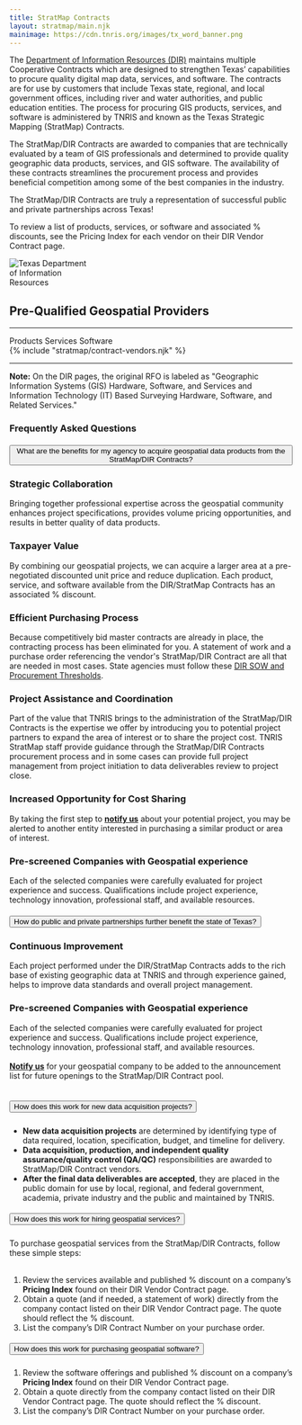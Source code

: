 ```yaml
---
title: StratMap Contracts
layout: stratmap/main.njk
mainimage: https://cdn.tnris.org/images/tx_word_banner.png
---
```


<section class="container-md">
<div class="row">

<div class="col-lg-10 mx-auto d-block">
<p>The <a href="https://dir.texas.gov/">Department of Information Resources (DIR)</a> maintains multiple Cooperative Contracts which are designed to strengthen Texas’ capabilities to procure quality digital map data, services, and software. The contracts are for use by customers that include Texas state, regional, and local government offices, including river and water authorities, and public education entities. The process for procuring GIS products, services, and software is administered by TNRIS and known as the Texas Strategic Mapping (StratMap) Contracts.</p>

<p>The StratMap/DIR Contracts are awarded to companies that are technically evaluated by a team of GIS professionals and determined to provide quality geographic data products, services, and GIS software. The availability of these contracts streamlines the procurement process and provides beneficial competition among some of the best companies in the industry.
</p>

<p>The StratMap/DIR Contracts are truly a representation of successful public and private partnerships across Texas!
</p>

<p>To review a list of products, services, or software and associated % discounts, see the Pricing Index for each vendor on their DIR Vendor Contract page.</p>
</div>

<div class="col-md-2">
  <div class="row">
    <div class="col-lg-12">
      <img style="max-width: 150px;" src="https://cdn.tnris.org/images/dir_logo_md.png" alt="Texas Department of Information Resources">
    </div>
  </div>
</div>

<div class="col-lg-12">
<h2 class="text-center">Pre-Qualified Geospatial Providers</h2>
<hr class="clearfix">

<div class="legend">
   <span class="icon">
<i class="fa fa-box-open"></i>
  </span>
<span class="role">Products</span>
  <span class="icon">
<i class="fa fa-wrench"></i>
  </span>
<span class="role"> Services
    <span class="icon">
  <i class="fa fa-laptop"></i>
        </span>
  <span class="role">Software</span>
  </div>
<div class="row">
    {% include "stratmap/contract-vendors.njk" %}
</div>

<hr class="clearfix">
<p>
<b>Note:</b> On the DIR pages, the original RFO is labeled as "Geographic Information Systems (GIS) Hardware, Software, and Services and Information Technology (IT) Based Surveying Hardware, Software, and Related Services."</p>

<div class="container-fluid bg-gray" id="accordion-style-1">
    <div class="container">
        <section>
            <div class="row">
                <div class="col-12">
                    <h1 class="text-green mb-4 text-center">Frequently Asked Questions</h1>
                </div>
                <div class="col-12 mx-auto">
                    <div class="accordion" id="accordionExample1">
                        <div class="card">
                            <div class="card-header" id="headingB">
                                <h5 class="mb-0">
                            <button class="btn btn-link collapsed btn-block text-left" type="button" data-toggle="collapse" data-target="#collapseB" aria-expanded="false" aria-controls="collapseB">
                             <i class="main"></i><i class="fa fa-angle-double-right mr-3"></i>What are the benefits for my agency to acquire geospatial data products from the StratMap/DIR Contracts?
                            </button>
                          </h5>
                            </div>
                            <div id="collapseB" class="collapse fade" aria-labelledby="headingB" data-parent="#accordionExample1">
                                <div class="card-body">
                                    <h3>Strategic Collaboration</h3>
                  Bringing together professional expertise across the geospatial community enhances project specifications, provides volume pricing opportunities, and results in better quality of data products.
                  <h3>Taxpayer Value</h3>
                  By combining our geospatial projects, we can acquire a larger area at a pre-negotiated discounted unit price and reduce duplication. Each product, service, and software available from the DIR/StratMap Contracts has an associated % discount.
                  <h3>Efficient Purchasing Process</h3>
                  Because competitively bid master contracts are already in place, the contracting process has been eliminated for you. A statement of work and a purchase order referencing the vendor's StratMap/DIR Contract are all that are needed in most cases. State agencies must follow these <a href="https://pubext.dir.texas.gov/portal/internal/resources/DocumentLibrary/Threshold%20and%20SOW%20Quick%20Reference%20Guide.pdf">DIR SOW and Procurement Thresholds</a>.
                  <h3>Project Assistance and Coordination</h3>
                  Part of the value that TNRIS brings to the administration of the StratMap/DIR Contracts is the expertise we offer by introducing you to potential project partners to expand the area of interest or to share the project cost. TNRIS StratMap staff provide guidance through the StratMap/DIR Contracts procurement process and in some cases can provide full project management from project initiation to data deliverables review to project close.
                  <h3>Increased Opportunity for Cost Sharing</h3>
                  By taking the first step to <b><a href="mailto:StratMap@twdb.texas.gov">notify us</a></b> about your potential project, you may be alerted to another entity interested in purchasing a similar product or area of interest.
                  <h3>Pre-screened Companies with Geospatial experience</h3>
                  Each of the selected companies were carefully evaluated for project experience and success. Qualifications include project experience, technology innovation, professional staff, and available resources.
                                </div>
                            </div>
                        </div>
                        <div class="card">
                            <div class="card-header" id="headingC">
                                <h5 class="mb-0">
                            <button class="btn btn-link collapsed btn-block text-left" type="button" data-toggle="collapse" data-target="#collapseC" aria-expanded="false" aria-controls="collapseC">
                             <i class="main"></i><i class="fa fa-angle-double-right mr-3"></i>How do public and private partnerships further benefit the state of Texas?
                            </button>
                          </h5>
                            </div>
                            <div id="collapseC" class="collapse fade" aria-labelledby="headingC" data-parent="#accordionExample1">
                                <div class="card-body">
                                    <h3>Continuous Improvement</h3>
                  Each project performed under the DIR/StratMap Contracts adds to the rich base of existing geographic data at TNRIS and through experience gained, helps to improve data standards and overall project management.
                  <h3>Pre-screened Companies with Geospatial experience</h3>
                  Each of the selected companies were carefully evaluated for project experience and success. Qualifications include project experience, technology innovation, professional staff, and available resources.<br><br>
                  <b><a href="mailto:StratMap@twdb.texas.gov">Notify us</a></b> for your geospatial company to be added to the announcement list for future openings to the StratMap/DIR Contract pool.<br><br>
                                </div>
                            </div>
                        </div>
                        <div class="card">
                            <div class="card-header" id="headingA">
                                <h5 class="mb-0">
                            <button class="btn btn-link btn-block text-left" type="button" data-toggle="collapse" data-target="#collapseA" aria-expanded="false" aria-controls="collapseA">
                              <i class="main"></i><i class="fa fa-angle-double-right mr-3"></i>How does this work for new data acquisition projects?
                            </button>
                          </h5>
                            </div>
                <div id="collapseA" class="collapse fade" aria-labelledby="headingA" data-parent="#accordionExample1">
                                <div class="card-body">
                                    <ul><li><b>New data acquisition projects</b> are determined by identifying type of data required, location, specification, budget, and timeline for delivery.</li>
                  <li><b>Data acquisition, production, and independent quality assurance/quality control (QA/QC)</b> responsibilities are awarded to StratMap/DIR Contract vendors.</li>
                  <li><b>After the final data deliverables are accepted</b>, they are placed in the public domain for use by local, regional, and federal government, academia, private industry and the public and maintained by TNRIS.</li></ul>
                                </div>
                            </div>
                        </div>
             <div class="card">
                            <div class="card-header" id="headingD">
                                <h5 class="mb-0">
                            <button class="btn btn-link collapsed btn-block text-left" type="button" data-toggle="collapse" data-target="#collapseD" aria-expanded="false" aria-controls="collapseD">
                             <i class="main"></i><i class="fa fa-angle-double-right mr-3"></i>How does this work for hiring geospatial services?
                            </button>
                          </h5>
                            </div>
                            <div id="collapseD" class="collapse fade" aria-labelledby="headingD" data-parent="#accordionExample1">
                                <div class="card-body">
                  To purchase geospatial services from the StratMap/DIR Contracts, follow these simple steps:<br><br>
                  <ol><li>Review the services available and published % discount on a company’s <b>Pricing Index</b> found on their DIR Vendor Contract page.</li>
                  <li>Obtain a quote (and if needed, a statement of work) directly from the company contact listed on their DIR Vendor Contract page. The quote should reflect the % discount.</li>
                  <li>List the company’s DIR Contract Number on your purchase order.</li></ol>
                                </div>
                            </div>
                        </div>
             <div class="card">
                            <div class="card-header" id="headingE">
                                <h5 class="mb-0">
                            <button class="btn btn-link collapsed btn-block text-left" type="button" data-toggle="collapse" data-target="#collapseE" aria-expanded="false" aria-controls="collapseE">
                             <i class="main"></i><i class="fa fa-angle-double-right mr-3"></i>How does this work for purchasing geospatial software?
                            </button>
                          </h5>
                            </div>
                            <div id="collapseE" class="collapse fade" aria-labelledby="headingE" data-parent="#accordionExample1">
                                <div class="card-body">
                  <ol><li>Review the software offerings and published % discount on a company’s <b>Pricing Index</b> found on their DIR Vendor Contract page.</li>
                  <li>Obtain a quote directly from the company contact listed on their DIR Vendor Contract page. The quote should reflect the % discount.</li>
                  <li>List the company’s DIR Contract Number on your purchase order.</li></ol>
                                </div>
                            </div>
                        </div>          
                    </div>
                </div>
            </div>
        </section>
    </div>
</div>

</div>

</div>
</section>
